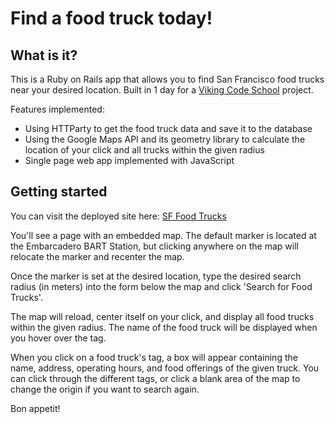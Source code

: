 Find a food truck today!
========================

What is it?
-----------

This is a Ruby on Rails app that allows you to find San Francisco food trucks near your desired location. Built in 1 day for a [Viking Code School](http://www.vikingcodeschool.com/) project.

Features implemented:

* Using HTTParty to get the food truck data and save it to the database
* Using the Google Maps API and its geometry library to calculate the location of your click and all trucks within the given radius
* Single page web app implemented with JavaScript

Getting started
---------------
You can visit the deployed site here: [SF Food Trucks](https://kelsey-food-trucks.herokuapp.com/)

You'll see a page with an embedded map. The default marker is located at the Embarcadero BART Station, but clicking anywhere on the map will relocate the marker and recenter the map.

Once the marker is set at the desired location, type the desired search radius (in meters) into the form below the map and click 'Search for Food Trucks'.

The map will reload, center itself on your click, and display all food trucks within the given radius. The name of the food truck will be displayed when you hover over the tag.

When you click on a food truck's tag, a box will appear containing the name, address, operating hours, and food offerings of the given truck. You can click through the different tags, or click a blank area of the map to change the origin if you want to search again.

Bon appetit!
